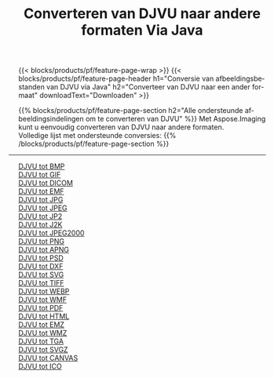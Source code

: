 ﻿---
title: Converteren van DJVU naar andere formaten Via Java 
weight: 3920
url: /nl/java/conversion/from/djvu 
lang: nl
langdirlevel: 2
locales: zh-hans,ja,it,ru,de,es,fr,nl,id,lt,pl,pt,vi,tr,ko,zh-hant,ar,hi,th,sv,cs,uk,he
description: Met behulp van Aspose.Imaging kunt u eenvoudig converteren van DJVU naar een ander formaat
---

{{< blocks/products/pf/feature-page-wrap >}}
{{< blocks/products/pf/feature-page-header h1="Conversie van afbeeldingsbestanden van DJVU via Java" h2="Converteer van DJVU naar een ander formaat" downloadText="Downloaden" >}}


{{% blocks/products/pf/feature-page-section  h2="Alle ondersteunde afbeeldingsindelingen om te converteren van DJVU" %}}
Met Aspose.Imaging kunt u eenvoudig converteren van DJVU naar andere formaten.
<br/>
Volledige lijst met ondersteunde conversies:
{{% /blocks/products/pf/feature-page-section %}}
<div class="container-fluid productfamilypage bg-gray">
    <div class="convertypes bg-gray agp-content section">
        <div class="container">
		<hr style="margin-left:-20px;"/>
		<div class="row other-converters">
		    <div class='col-md-2 other-converter remove-lp remove-rp'><a href="/imaging/nl/java/conversion/djvu-to-bmp" >DJVU tot BMP</a></div><div class='col-md-2 other-converter remove-lp remove-rp'><a href="/imaging/nl/java/conversion/djvu-to-gif" >DJVU tot GIF</a></div><div class='col-md-2 other-converter remove-lp remove-rp'><a href="/imaging/nl/java/conversion/djvu-to-dicom" >DJVU tot DICOM</a></div><div class='col-md-2 other-converter remove-lp remove-rp'><a href="/imaging/nl/java/conversion/djvu-to-emf" >DJVU tot EMF</a></div><div class='col-md-2 other-converter remove-lp remove-rp'><a href="/imaging/nl/java/conversion/djvu-to-jpg" >DJVU tot JPG</a></div><div class='col-md-2 other-converter remove-lp remove-rp'><a href="/imaging/nl/java/conversion/djvu-to-jpeg" >DJVU tot JPEG</a></div><div class='col-md-2 other-converter remove-lp remove-rp'><a href="/imaging/nl/java/conversion/djvu-to-jp2" >DJVU tot JP2</a></div><div class='col-md-2 other-converter remove-lp remove-rp'><a href="/imaging/nl/java/conversion/djvu-to-j2k" >DJVU tot J2K</a></div><div class='col-md-2 other-converter remove-lp remove-rp'><a href="/imaging/nl/java/conversion/djvu-to-jpeg2000" >DJVU tot JPEG2000</a></div><div class='col-md-2 other-converter remove-lp remove-rp'><a href="/imaging/nl/java/conversion/djvu-to-png" >DJVU tot PNG</a></div><div class='col-md-2 other-converter remove-lp remove-rp'><a href="/imaging/nl/java/conversion/djvu-to-apng" >DJVU tot APNG</a></div><div class='col-md-2 other-converter remove-lp remove-rp'><a href="/imaging/nl/java/conversion/djvu-to-psd" >DJVU tot PSD</a></div><div class='col-md-2 other-converter remove-lp remove-rp'><a href="/imaging/nl/java/conversion/djvu-to-dxf" >DJVU tot DXF</a></div><div class='col-md-2 other-converter remove-lp remove-rp'><a href="/imaging/nl/java/conversion/djvu-to-svg" >DJVU tot SVG</a></div><div class='col-md-2 other-converter remove-lp remove-rp'><a href="/imaging/nl/java/conversion/djvu-to-tiff" >DJVU tot TIFF</a></div><div class='col-md-2 other-converter remove-lp remove-rp'><a href="/imaging/nl/java/conversion/djvu-to-webp" >DJVU tot WEBP</a></div><div class='col-md-2 other-converter remove-lp remove-rp'><a href="/imaging/nl/java/conversion/djvu-to-wmf" >DJVU tot WMF</a></div><div class='col-md-2 other-converter remove-lp remove-rp'><a href="/imaging/nl/java/conversion/djvu-to-pdf" >DJVU tot PDF</a></div><div class='col-md-2 other-converter remove-lp remove-rp'><a href="/imaging/nl/java/conversion/djvu-to-html" >DJVU tot HTML</a></div><div class='col-md-2 other-converter remove-lp remove-rp'><a href="/imaging/nl/java/conversion/djvu-to-emz" >DJVU tot EMZ</a></div><div class='col-md-2 other-converter remove-lp remove-rp'><a href="/imaging/nl/java/conversion/djvu-to-wmz" >DJVU tot WMZ</a></div><div class='col-md-2 other-converter remove-lp remove-rp'><a href="/imaging/nl/java/conversion/djvu-to-tga" >DJVU tot TGA</a></div><div class='col-md-2 other-converter remove-lp remove-rp'><a href="/imaging/nl/java/conversion/djvu-to-svgz" >DJVU tot SVGZ</a></div><div class='col-md-2 other-converter remove-lp remove-rp'><a href="/imaging/nl/java/conversion/djvu-to-canvas" >DJVU tot CANVAS</a></div><div class='col-md-2 other-converter remove-lp remove-rp'><a href="/imaging/nl/java/conversion/djvu-to-ico" >DJVU tot ICO</a></div>
                </div>
        </div>
    </div>
</div>
<br/>

